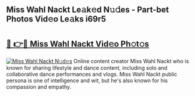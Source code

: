 ## Miss Wahl Nackt Le𝚊k𝚎d N𝚞𝚍es - Part-bet Photos Vid𝚎o Le𝚊ks i69r5

# <h2><a href="http://fb7cy6.evod.top/?m=Miss+Wahl+Nackt">🔗 👉🔴 Miss Wahl Nackt Vid𝚎o Ph𝚘t𝚘s</a></h2>

[![Miss Wahl Nackt N𝚞d𝚎s](https://i.imgur.com/8V9OHl7.gif)](http://fb7cy6.evod.top/?m=Miss+Wahl+Nackt)
Online content creator Miss Wahl Nackt who is known for sharing lifestyle and dance content, including solo and collaborative dance performances and vlogs. Miss Wahl Nackt public persona is one of intelligence and wit, but he's also known for his compassion and empathy. 
